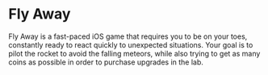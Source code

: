 # Fly Away

Fly Away is a fast-paced iOS game that requires you to be on your toes, constantly ready to react quickly to unexpected situations. Your goal is to pilot the rocket to avoid the falling meteors, while also trying to get as many coins as possible in order to purchase upgrades in the lab.


